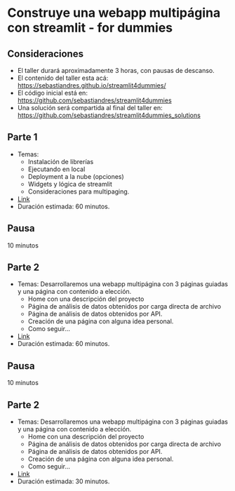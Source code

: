 Construye una webapp multipágina con streamlit - for dummies
===============================================================

## Consideraciones
* El taller durará aproximadamente 3 horas, con pausas de descanso.
* El contenido del taller esta acá: https://sebastiandres.github.io/streamlit4dummies/
* El código inicial está en: https://github.com/sebastiandres/streamlit4dummies
* Una solución será compartida al final del taller en: https://github.com/sebastiandres/streamlit4dummies_solutions


## Parte 1
* Temas: 
  * Instalación de librerías
  * Ejecutando en local
  * Deployment a la nube (opciones)
  * Widgets y lógica de streamlit
  * Consideraciones para multipaging.
* [Link](https://sebastiandres.github.io/streamlit4dummies/parte1)
* Duración estimada: 60 minutos.

## Pausa
10 minutos

## Parte 2
* Temas: Desarrollaremos una webapp multipágina con 3 páginas guiadas y una página con contenido a elección.
    * Home con una descripción del proyecto
    * Página de análisis de datos obtenidos por carga directa de archivo
    * Página de análisis de datos obtenidos por API. 
    * Creación de una página con alguna idea personal. 
    * Como seguir...
* [Link](https://sebastiandres.github.io/streamlit4dummies/parte2)
* Duración estimada: 60 minutos.

## Pausa
10 minutos

## Parte 2
* Temas: Desarrollaremos una webapp multipágina con 3 páginas guiadas y una página con contenido a elección.
    * Home con una descripción del proyecto
    * Página de análisis de datos obtenidos por carga directa de archivo
    * Página de análisis de datos obtenidos por API. 
    * Creación de una página con alguna idea personal. 
    * Como seguir...
* [Link](https://sebastiandres.github.io/streamlit4dummies/parte3)
* Duración estimada: 30 minutos.
